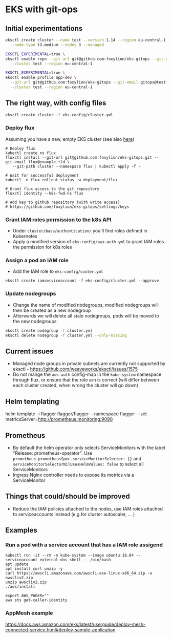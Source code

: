 # EKS with git-ops

## Initial experimentations

``` bash
eksctl create cluster --name test --version 1.14 --region eu-central-1 --nodegroup-name default-workers \
  --node-type t3.medium --nodes 3 --managed

EKSCTL_EXPERIMENTAL=true \
eksctl enable repo --git-url git@github.com:foxylion/eks-gitops --git-email gitops@test.tld \
  --cluster test --region eu-central-1

EKSCTL_EXPERIMENTAL=true \
eksctl enable profile app-dev \
  --git-url git@github.com:foxylion/eks-gitops --git-email gitops@test.tld \
  --cluster test --region eu-central-1
```

## The right way, with config files

``` bash
eksctl create cluster -f eks-config/cluster.yml
```

### Deploy flux

Assuming you have a new, empty EKS cluster (see also [here](https://docs.fluxcd.io/en/1.18.0/tutorials/get-started.html))

``` 
# Deploy flux
kubectl create ns flux
fluxctl install --git-url git@github.com:foxylion/eks-gitops.git --git-email flux@example.tld \
   --git-path cluster --namespace flux | kubectl apply -f -

# Wait for successful deployment
kubectl -n flux rollout status -w deployment/flux

# Grant flux access to the git repository
fluxctl identity --k8s-fwd-ns flux

# Add key to github repository (with write access)
# https://github.com/foxylion/eks-gitops/settings/keys
```

### Grant IAM roles permission to the k8s API

* Under `cluster/base/authentication/` you'll find roles defined in Kubernetes
* Apply a modified version of `eks-config/aws-auth.yml` to grant IAM roles the permission for k8s roles

### Assign a pod an IAM role

* Add the IAM role to `eks-config/custer.yml` 

``` 
eksctl create iamserviceaccount -f eks-config/cluster.yml --approve
```

### Update nodegroups

* Change the name of modified nodegroups, modified nodegroups will then be created as a new nodegroup
* Afterwards we will delete all stale nodegroups, pods will be moved to the new nodegroups

``` bash
eksctl create nodegroup -f cluster.yml
eksctl delete nodegroup -f cluster.yml --only-missing
```

## Current issues

* Managed node groups in private subnets are currently not supported by eksctl - https://github.com/weaveworks/eksctl/issues/1575
* Do not mange the `aws-auth` config-map in the `kube-system` namespace through flux, or ensure that the role arn is correct (will differ between each cluster created, when wrong the cluster will go down)

## Helm templating

helm template -i flagger flagger/flagger --namespace flagger --set metricsServer=http://prometheus.monitoring:9090

## Prometheus

* By default the helm operator only selects ServiceMonitors with the label "Release: prometheus-operator". Use `prometheus.prometheusSpec.serviceMonitorSelector: {}` and `serviceMonitorSelectorNilUsesHelmValues: false` to select all ServiceMonitors
* Ingress Nginx controller needs to expose its metrics via a ServiceMonitor

## Things that could/should be improved

* Reduce the IAM policies attached to the nodes, use IAM roles attached to serviceaccounts instead (e.g.for cluster autoscaler, ... )

## Examples

### Run a pod with a service account that has a IAM role assigend

``` 
kubectl run -it --rm -n kube-system --image ubuntu:18.04 --serviceaccount external-dns shell -- /bin/bash
apt update
apt install curl unzip -y
curl https://awscli.amazonaws.com/awscli-exe-linux-x86_64.zip -o awscliv2.zip
unzip awscliv2.zip
./aws/install

export AWS_PAGER=""
aws sts get-caller-identity
```

### AppMesh example

https://docs.aws.amazon.com/eks/latest/userguide/deploy-mesh-connected-service.html#deploy-sample-application

